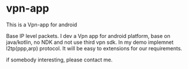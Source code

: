 # vpn-app
This is a Vpn-app for android

Base IP level packets.
I dev a Vpn app for android platform, base on java/kotlin, no NDK and not use third vpn sdk.
In my demo implemnet l2tp(ppp,arp) protocol.
It will be easy to extensions for our requirements.

if somebody interesting, please contact me. 
